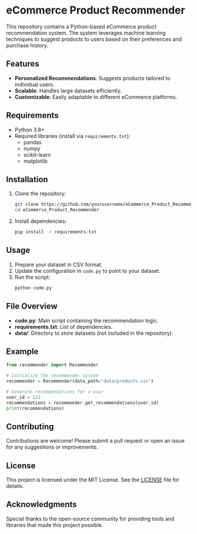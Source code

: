 # eCommerce Product Recommender

This repository contains a Python-based eCommerce product recommendation system. The system leverages machine learning techniques to suggest products to users based on their preferences and purchase history.

## Features

- **Personalized Recommendations**: Suggests products tailored to individual users.
- **Scalable**: Handles large datasets efficiently.
- **Customizable**: Easily adaptable to different eCommerce platforms.

## Requirements

- Python 3.8+
- Required libraries (install via `requirements.txt`):
    - pandas
    - numpy
    - scikit-learn
    - matplotlib

## Installation

1. Clone the repository:
     ```bash
     git clone https://github.com/yourusername/eCommerce_Product_Recommender.git
     cd eCommerce_Product_Recommender
     ```

2. Install dependencies:
     ```bash
     pip install -r requirements.txt
     ```

## Usage

1. Prepare your dataset in CSV format.
2. Update the configuration in `code.py` to point to your dataset.
3. Run the script:
     ```bash
     python code.py
     ```

## File Overview

- **code.py**: Main script containing the recommendation logic.
- **requirements.txt**: List of dependencies.
- **data/**: Directory to store datasets (not included in the repository).

## Example

```python
from recommender import Recommender

# Initialize the recommender system
recommender = Recommender(data_path="data/products.csv")

# Generate recommendations for a user
user_id = 123
recommendations = recommender.get_recommendations(user_id)
print(recommendations)
```

## Contributing

Contributions are welcome! Please submit a pull request or open an issue for any suggestions or improvements.

## License

This project is licensed under the MIT License. See the [LICENSE](LICENSE) file for details.

## Acknowledgments

Special thanks to the open-source community for providing tools and libraries that made this project possible.
